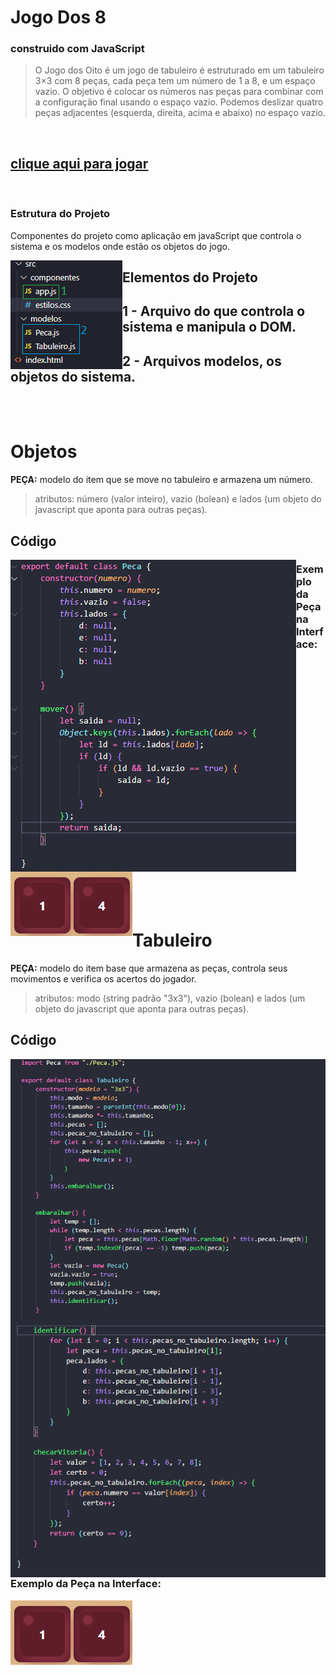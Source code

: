# Jogo Dos 8
### construido com JavaScript

> O Jogo dos Oito é um jogo de tabuleiro é estruturado em um tabuleiro 3×3 com 8 peças, cada peça tem um número de 1 a 8, e um espaço vazio. O objetivo é colocar os números nas peças para combinar com a configuração final usando o espaço vazio. Podemos deslizar quatro peças adjacentes (esquerda, direita, acima e abaixo) no espaço vazio.

<br>

## [clique aqui para jogar](https://stefanluks.github.io/Jogo-Dos-8-JavaScript/)

<br>

### Estrutura do Projeto

Componentes do projeto como aplicação em javaScript que controla o sistema e os modelos onde estão os objetos do jogo.

<img src="./src/Imagens/estrutura.png" align="left">

## __Elementos do Projeto__
## __1__ - Arquivo do que controla o sistema e manipula o DOM.
## __2__ - Arquivos modelos, os objetos do sistema.

<br>
<br>

# Objetos

__PEÇA:__ modelo do item que se move no tabuleiro e armazena um número.

>atributos: número (valor inteiro), vazio (bolean) e lados (um objeto do javascript que aponta para outras peças).

## Código

<img src="./src/Imagens/peca.png" align="left">

### Exemplo da Peça na Interface:
<img src="./src/Imagens/peca_interface.png" align="left">

<br><br><br><br><br><br><br><br><br><br><br><br><br><br><br><br><br><br><br><br><br><br><br>


# Tabuleiro

__PEÇA:__ modelo do item base que armazena as peças, controla seus movimentos e verifica os acertos do jogador.

>atributos: modo (string padrão "3x3"), vazio (bolean) e lados (um objeto do javascript que aponta para outras peças).

## Código

<img src="./src/Imagens/tabuleiro1.png" align="left">
<img src="./src/Imagens/tabuleiro2.png" align="right">

### Exemplo da Peça na Interface:
<img src="./src/Imagens/peca_interface.png" align="left">